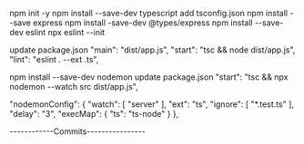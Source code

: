 npm init -y
npm install --save-dev typescript
add tsconfig.json
npm install --save express
npm install -save-dev @types/express
npm install --save-dev eslint
npx eslint --init

update package.json
"main": "dist/app.js",
"start": "tsc && node dist/app.js",
"lint": "eslint . --ext .ts",

npm install --save-dev nodemon
update package.json
"start": "tsc && npx nodemon --watch src dist/app.js",

"nodemonConfig": {
"watch": [
"server"
],
"ext": "ts",
"ignore": [
"*.test.ts"
],
"delay": "3",
"execMap": {
"ts": "ts-node"
}
},

------------Commits----------------
